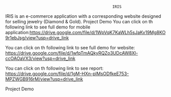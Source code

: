                                                    IRIS   
IRIS is an e-commerce application with a corresponding website designed for selling jewelry (Diamond & Gold).
Project Demo
You can click on th following link to see full demo for mobile application:https://drive.google.com/file/d/1WpVqK7KaWLh5sJaKv19Mg8KO9r1ebJsg/view?usp=drive_link

You can click on th following link to see full demo for website:
https://drive.google.com/file/d/1wfpTmAQkyRQZo3UDcAW8Xl-ccOAOaVX3/view?usp=drive_link

You can click on th following link to see report:
https://drive.google.com/file/d/1gM-HXn-pIMsODfkeE753-MPZWGB916rM/view?usp=drive_link



Project Demo
                                                                                         
